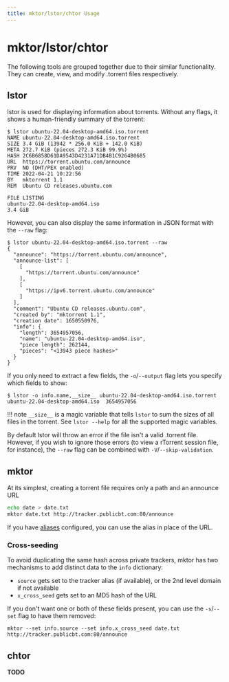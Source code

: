 ```yaml
---
title: mktor/lstor/chtor Usage
---
```

# mktor/lstor/chtor

The following tools are grouped together due to their similar functionality. They can create, view, and modify .torrent files
respectively.

## lstor

lstor is used for displaying information about torrents. Without any flags, it shows a human-friendly summary of the torrent:

```
$ lstor ubuntu-22.04-desktop-amd64.iso.torrent 
NAME ubuntu-22.04-desktop-amd64.iso.torrent
SIZE 3.4 GiB (13942 * 256.0 KiB + 142.0 KiB)
META 272.7 KiB (pieces 272.3 KiB 99.9%)
HASH 2C6B6858D61DA9543D4231A71DB4B1C9264B0685
URL  https://torrent.ubuntu.com/announce
PRV  NO (DHT/PEX enabled)
TIME 2022-04-21 10:22:56
BY   mktorrent 1.1
REM  Ubuntu CD releases.ubuntu.com

FILE LISTING
ubuntu-22.04-desktop-amd64.iso                                         3.4 GiB
```

However, you can also display the same information in JSON format with the `--raw` flag:

```
$ lstor ubuntu-22.04-desktop-amd64.iso.torrent --raw 
{
  "announce": "https://torrent.ubuntu.com/announce",
  "announce-list": [
    [
      "https://torrent.ubuntu.com/announce"
    ],
    [
      "https://ipv6.torrent.ubuntu.com/announce"
    ]
  ],
  "comment": "Ubuntu CD releases.ubuntu.com",
  "created by": "mktorrent 1.1",
  "creation date": 1650550976,
  "info": {
    "length": 3654957056,
    "name": "ubuntu-22.04-desktop-amd64.iso",
    "piece length": 262144,
    "pieces": "<13943 piece hashes>"
  }
}
```

If you only need to extract a few fields, the `-o`/`--output` flag lets you specify 
which fields to show:

```
$ lstor -o info.name,__size__ ubuntu-22.04-desktop-amd64.iso.torrent
ubuntu-22.04-desktop-amd64.iso	3654957056
```

!!! note
    `__size__` is a magic variable that tells `lstor` to sum the sizes of all files in the torrent. See `lstor --help`
    for all the supported magic variables.


By default lstor will throw an error if the file isn't a valid .torrent file. However,
if you wish to ignore those errors (to view a rTorrent session file, for instance),
the `--raw` flag can be combined with `-V`/`--skip-validation`.

## mktor

At its simplest, creating a torrent file requires only a path and an announce URL

```bash
echo date > date.txt
mktor date.txt http://tracker.publicbt.com:80/announce
```

If you have [aliases](configuration.md#aliases) configured, you can use the alias in place of the URL.

### Cross-seeding

To avoid duplicating the same hash across private trackers,
mktor has two mechanisms to add distinct data to the `info` dictionary:

* `source` gets set to the tracker alias (if available), or the 2nd level domain if not available
* `x_cross_seed` gets set to an MD5 hash of the URL

If you don't want one or both of these fields present, you can use the `-s`/`--set` flag
to have them removed:

```
mktor --set info.source --set info.x_cross_seed date.txt http://tracker.publicbt.com:80/announce
```

## chtor

**TODO**
